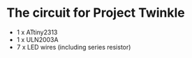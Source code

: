 The circuit for Project Twinkle
===============================

* 1 x ATtiny2313
* 1 x ULN2003A
* 7 x LED wires (including series resistor)
